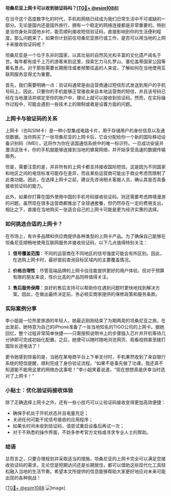**坦桑尼亚上网卡可以收到验证码吗？[[TG💪+ @esim1088](https://t.me/s/esim1088)]**

在当今这个高度数字化的时代，手机和网络已经成为我们日常生活中不可或缺的一部分。无论是国内还是国外旅行，拥有一个稳定的网络连接都是非常重要的。特别是当你身处异国他乡时，能否顺利接收短信验证码，直接影响到你的生活便利程度。那么问题来了，如果你计划前往坦桑尼亚旅行或工作，是否可以用当地的上网卡来接收验证码呢？

坦桑尼亚是一个位于东非的国家，以其壮丽的自然风光和丰富的文化遗产闻名于世。每年都有成千上万的游客来到这里，探索乞力马扎罗山、塞伦盖蒂国家公园等著名景点。对于那些需要长期居住或者频繁往返的人来说，了解如何在当地使用互联网服务显得尤为重要。

首先，我们需要明确一点：验证码通常是由运营商通过短信形式发送到用户的手机号码上。因此，只要你的手机能够正常接收来自本地运营商的短信，并且该号码已经在当地激活并绑定至你的账户中，理论上就可以接收到验证码。然而，在实际操作过程中，可能会遇到一些技术上的限制或者是设置方面的问题。

### 上网卡与验证码的关系

上网卡（也叫SIM卡）是一种小型集成电路卡片，用于存储用户的身份信息以及通信数据。当你购买了一张坦桑尼亚的上网卡后，它会分配给你一个新的国际移动设备识别码（IMEI），这将作为你在该国通信系统中的唯一标识符。一旦成功安装并激活这张卡，你的手机就能够连接到当地的蜂窝网络，并开始享受高速的数据传输服务。

但是，需要注意的是，并非所有的上网卡都支持接收国际短信。这是因为不同国家和地区之间的电信标准可能存在差异，而且某些运营商可能出于商业考虑而限制了此类功能。因此，在选择上网卡之前，建议先咨询相关客服人员，确认其是否具备接收验证码的能力。

此外，如果你打算在国外使用中国的手机号码接收验证码，则还需要考虑跨境漫游的问题。虽然现在很多运营商都推出了全球通套餐，但仍然存在一定的费用支出。相比之下，直接在当地购买一张适合自己的上网卡可能是更为经济实惠的选择。

### 如何挑选合适的上网卡？

在市场上，有许多品牌和供应商提供各种类型的上网卡产品。为了确保自己能够在坦桑尼亚顺畅地使用互联网服务并接收验证码，以下几点值得特别关注：

1. **信号覆盖范围**：不同的运营商在不同地区的信号强度可能会有所区别。因此，在选购上网卡时，最好提前查询目标区域内的主要覆盖情况。
   
2. **价格合理性**：尽管高端品牌的上网卡往往能提供更好的用户体验，但对于预算有限的朋友来说，性价比高的产品同样值得关注。
   
3. **售后服务保障**：良好的售后支持可以帮助你在遇到问题时更快地找到解决方案。因此，在做出最终决定前，务必核实商家提供的保修政策和服务条款。

### 实际案例分享

李小姐是一位热爱旅游的年轻人，她最近刚刚结束了为期两周的坦桑尼亚之旅。在出发前，她特意为自己的iPhone准备了一张当地知名的TIGO公司的上网卡。据她回忆，整个过程非常简单快捷——只需按照说明书上的步骤插入芯片并开机等待几分钟即可完成初始化配置。之后，她便可以随时随地浏览网页、观看视频甚至拨打国际长途电话了！

更令她感到惊喜的是，当她在某电商平台上下单支付时，手机果然收到了来自银行系统的短信提醒，顺利完成了身份验证流程。“如果不是事先做了功课，我还真不知道能不能用这里的网络办这事呢！”李小姐笑着说道，“现在想想真是庆幸当时选对了上网卡！”

### 小贴士：优化验证码接收体验

除了正确选择上网卡之外，还有一些小技巧可以让验证码接收变得更加高效便捷：

- 确保手机处于开机状态并且电量充足；
- 关闭任何可能干扰信号接收的应用程序；
- 如果长时间未收到验证码，请尝试重启设备后再试一次；
- 对于不熟悉的操作界面，不妨多参考官方文档或寻求专业人士的帮助。

### 结语

总而言之，只要合理规划并采取适当的措施，坦桑尼亚的上网卡完全可以满足您接收验证码的需求。无论您是短期访问还是长期居住，都可以借助这些现代化工具轻松融入当地的生活节奏。希望本文所提供的信息能够帮助大家更好地应对未来可能出现的各种挑战！

[[TG💪+ @esim1088](https://t.me/s/esim1088) ![Image](https://i.postimg.cc/4NQfJmqS/Snipaste-2025-05-13-00-14-12.png)]